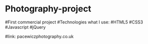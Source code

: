 # Photography-project

#First commercial project 
#Technologies what I use:
#HTML5
#CSS3
#Javascript
#jQuery

#link: pacewiczphotography.co.uk